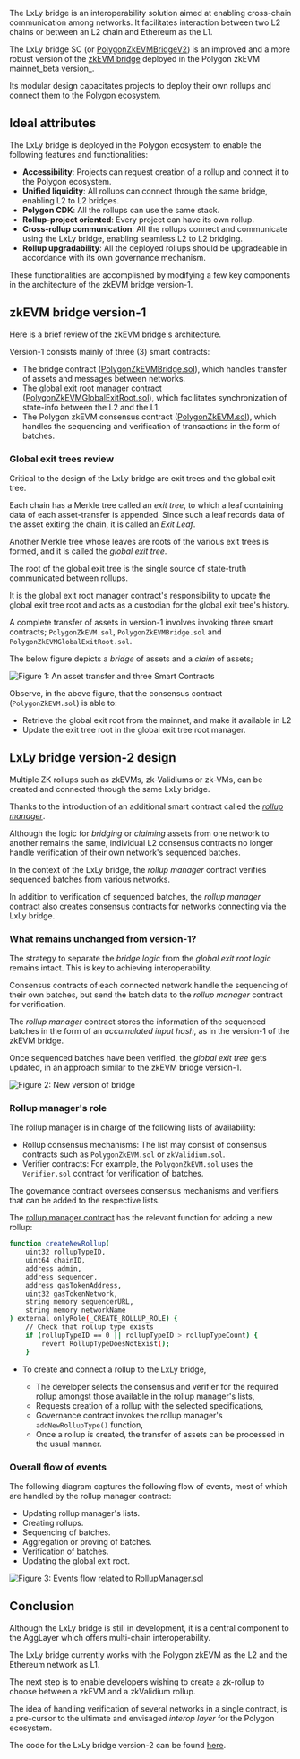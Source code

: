 The LxLy bridge is an interoperability solution aimed at enabling cross-chain communication among networks. It facilitates interaction between two L2 chains or between an L2 chain and Ethereum as the L1.

The LxLy bridge SC (or [PolygonZkEVMBridgeV2](https://github.com/0xPolygonHermez/zkevm-contracts/blob/feature/v2ForkID5/contracts/v2/PolygonZkEVMBridgeV2.sol)) is an improved and a more robust version of the [zkEVM bridge](https://github.com/0xPolygonHermez/zkevm-contracts/blob/feature/v2ForkID5/contracts/PolygonZkEVMBridge.sol) deployed in the Polygon zkEVM mainnet_beta version_.

Its modular design capacitates projects to deploy their own rollups and connect them to the Polygon ecosystem.

## Ideal attributes

The LxLy bridge is deployed in the Polygon ecosystem to enable the following features and functionalities:

- **Accessibility**: Projects can request creation of a rollup and connect it to the Polygon ecosystem.
- **Unified liquidity**: All rollups can connect through the same bridge, enabling L2 to L2 bridges.
- **Polygon CDK**: All the rollups can use the same stack.
- **Rollup-project oriented**: Every project can have its own rollup.
- **Cross-rollup communication**: All the rollups connect and communicate using the LxLy bridge, enabling seamless L2 to L2 bridging.
- **Rollup upgradability**: All the deployed rollups should be upgradeable in accordance with its own governance mechanism.

These functionalities are accomplished by modifying a few key components in the architecture of the zkEVM bridge version-1.

## zkEVM bridge version-1

Here is a brief review of the zkEVM bridge's architecture.

Version-1 consists mainly of three (3) smart contracts:

- The bridge contract ([PolygonZkEVMBridge.sol](https://github.com/0xPolygonHermez/zkevm-contracts/blob/feature/v2ForkID5/contracts/PolygonZkEVMBridge.sol)), which handles transfer of assets and messages between networks.
- The global exit root manager contract ([PolygonZkEVMGlobalExitRoot.sol](https://github.com/0xPolygonHermez/zkevm-contracts/blob/feature/v2ForkID5/contracts/PolygonZkEVMGlobalExitRoot.sol)), which facilitates synchronization of state-info between the L2 and the L1.
- The Polygon zkEVM consensus contract ([PolygonZkEVM.sol](https://github.com/0xPolygonHermez/zkevm-contracts/blob/feature/v2ForkID5/contracts/PolygonZkEVM.sol)), which handles the sequencing and verification of transactions in the form of batches.

### Global exit trees review

Critical to the design of the LxLy bridge are exit trees and the global exit tree.

Each chain has a Merkle tree called an _exit tree_, to which a leaf containing data of each asset-transfer is appended. Since such a leaf records data of the asset exiting the chain, it is called an _Exit Leaf_.

Another Merkle tree whose leaves are roots of the various exit trees is formed, and it is called the _global exit tree_.

The root of the global exit tree is the single source of state-truth communicated between rollups.

It is the global exit root manager contract's responsibility to update the global exit tree root and acts as a custodian for the global exit tree's history.

A complete transfer of assets in version-1 involves invoking three smart contracts; `PolygonZkEVM.sol`, `PolygonZkEVMBridge.sol` and `PolygonZkEVMGlobalExitRoot.sol`.

The below figure depicts a _bridge_ of assets and a _claim_ of assets;

![Figure 1: An asset transfer and three Smart Contracts](../../../img/zkEVM/lxly-1-v1-asset-transfer.png)

Observe, in the above figure, that the consensus contract (`PolygonZkEVM.sol`) is able to:

- Retrieve the global exit root from the mainnet, and make it available in L2
- Update the exit tree root in the global exit tree root manager.

## LxLy bridge version-2 design

Multiple ZK rollups such as zkEVMs, zk-Validiums or zk-VMs, can be created and connected through the same LxLy bridge.

Thanks to the introduction of an additional smart contract called the [_rollup manager_](https://github.com/0xPolygonHermez/zkevm-contracts/blob/feature/v2ForkID5/contracts/v2/PolygonRollupManager.sol).

Although the logic for _bridging_ or _claiming_ assets from one network to another remains the same, individual L2 consensus contracts no longer handle verification of their own network's sequenced batches.

In the context of the LxLy bridge, the _rollup manager_ contract verifies sequenced batches from various networks.

In addition to verification of sequenced batches, the _rollup manager_ contract also creates consensus contracts for networks connecting via the LxLy bridge.

### What remains unchanged from version-1?

The strategy to separate the _bridge logic_ from the _global exit root logic_ remains intact. This is key to achieving interoperability.

Consensus contracts of each connected network handle the sequencing of their own batches, but send the batch data to the _rollup manager_ contract for verification.

The _rollup manager_ contract stores the information of the sequenced batches in the form of an _accumulated input hash_, as in the version-1 of the zkEVM bridge.

Once sequenced batches have been verified, the _global exit tree_ gets updated, in an approach similar to the zkEVM bridge version-1.

![Figure 2: New version of bridge](../../../img/zkEVM/lxly-2-new-bridge-design.png)

### Rollup manager's role

The rollup manager is in charge of the following lists of availability:

- Rollup consensus mechanisms: The list may consist of consensus contracts such as `PolygonZkEVM.sol` or `zkValidium.sol`.
- Verifier contracts: For example, the `PolygonZkEVM.sol` uses the `Verifier.sol` contract for verification of batches.

The governance contract oversees consensus mechanisms and verifiers that can be added to the respective lists.

The [rollup manager contract](https://github.com/0xPolygonHermez/zkevm-contracts/blob/feature/v2ForkID5/contracts/v2/PolygonRollupManager.sol) has the relevant function for adding a new rollup:

```bash
function createNewRollup(
    uint32 rollupTypeID,
    uint64 chainID,
    address admin,
    address sequencer,
    address gasTokenAddress,
    uint32 gasTokenNetwork,
    string memory sequencerURL,
    string memory networkName
) external onlyRole(_CREATE_ROLLUP_ROLE) {
    // Check that rollup type exists
    if (rollupTypeID == 0 || rollupTypeID > rollupTypeCount) {
        revert RollupTypeDoesNotExist();
    }
```

- To create and connect a rollup to the LxLy bridge,

  - The developer selects the consensus and verifier for the required rollup amongst those available in the rollup manager's lists,
  - Requests creation of a rollup with the selected specifications,
  - Governance contract invokes the rollup manager's `addNewRollupType()` function,
  - Once a rollup is created, the transfer of assets can be processed in the usual manner.

### Overall flow of events

The following diagram captures the following flow of events, most of which are handled by the rollup manager contract:

- Updating rollup manager's lists.
- Creating rollups.
- Sequencing of batches.
- Aggregation or proving of batches.
- Verification of batches.
- Updating the global exit root.

![Figure 3: Events flow related to RollupManager.sol](../../../img/zkEVM/lxly-bridge-diagram.png)

## Conclusion

Although the LxLy bridge is still in development, it is a central component to the AggLayer which offers multi-chain interoperability.

The LxLy bridge currently works with the Polygon zkEVM as the L2 and the Ethereum network as L1.

The next step is to enable developers wishing to create a zk-rollup to choose between a zkEVM and a zkValidium rollup.

The idea of handling verification of several networks in a single contract, is a pre-cursor to the ultimate and envisaged _interop layer_ for the Polygon ecosystem.

The code for the LxLy bridge version-2 can be found [here](https://github.com/0xPolygonHermez/zkevm-contracts/tree/feature/v2ForkID5/contracts/v2).
